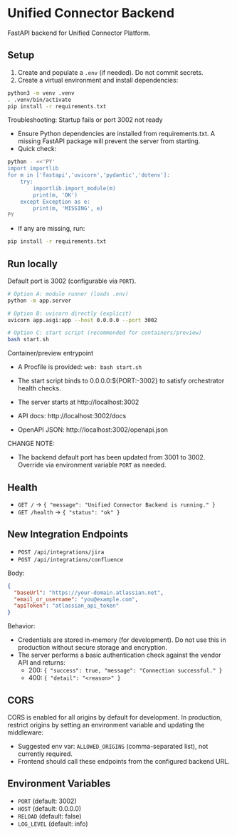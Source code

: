 # Unified Connector Backend

FastAPI backend for Unified Connector Platform.

## Setup

1. Create and populate a `.env` (if needed). Do not commit secrets.
2. Create a virtual environment and install dependencies:

```bash
python3 -m venv .venv
. .venv/bin/activate
pip install -r requirements.txt
```

Troubleshooting: Startup fails or port 3002 not ready
- Ensure Python dependencies are installed from requirements.txt. A missing FastAPI package will prevent the server from starting.
- Quick check:

```bash
python - <<'PY'
import importlib
for m in ['fastapi','uvicorn','pydantic','dotenv']:
    try:
        importlib.import_module(m)
        print(m, 'OK')
    except Exception as e:
        print(m, 'MISSING', e)
PY
```

- If any are missing, run:

```bash
pip install -r requirements.txt
```

## Run locally

Default port is 3002 (configurable via `PORT`).

```bash
# Option A: module runner (loads .env)
python -m app.server

# Option B: uvicorn directly (explicit)
uvicorn app.asgi:app --host 0.0.0.0 --port 3002

# Option C: start script (recommended for containers/preview)
bash start.sh
```

Container/preview entrypoint
- A Procfile is provided: `web: bash start.sh`
- The start script binds to 0.0.0.0:${PORT:-3002} to satisfy orchestrator health checks.

- The server starts at http://localhost:3002
- API docs: http://localhost:3002/docs
- OpenAPI JSON: http://localhost:3002/openapi.json

CHANGE NOTE:
- The backend default port has been updated from 3001 to 3002. Override via environment variable `PORT` as needed.

## Health

- `GET /` -> `{ "message": "Unified Connector Backend is running." }`
- `GET /health` -> `{ "status": "ok" }`

## New Integration Endpoints

- `POST /api/integrations/jira`
- `POST /api/integrations/confluence`

Body:
```json
{
  "baseUrl": "https://your-domain.atlassian.net",
  "email_or_username": "you@example.com",
  "apiToken": "atlassian_api_token"
}
```

Behavior:
- Credentials are stored in-memory (for development). Do not use this in production without secure storage and encryption.
- The server performs a basic authentication check against the vendor API and returns:
  - 200: `{ "success": true, "message": "Connection successful." }`
  - 400: `{ "detail": "<reason>" }`

## CORS

CORS is enabled for all origins by default for development. In production, restrict origins by setting an environment variable and updating the middleware:

- Suggested env var: `ALLOWED_ORIGINS` (comma-separated list), not currently required.
- Frontend should call these endpoints from the configured backend URL.

## Environment Variables

- `PORT` (default: 3002)
- `HOST` (default: 0.0.0.0)
- `RELOAD` (default: false)
- `LOG_LEVEL` (default: info)
